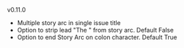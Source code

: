v0.11.0 
- Multiple story arc in single issue title
- Option to strip lead "The " from story arc. Default False
- Option to end Story Arc on colon character. Default True